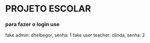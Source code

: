 # PROJETO ESCOLAR #

### para fazer o login use ###

fake admin: dhelbegor, senha: 1
fake user teacher: olinda, senha: 2